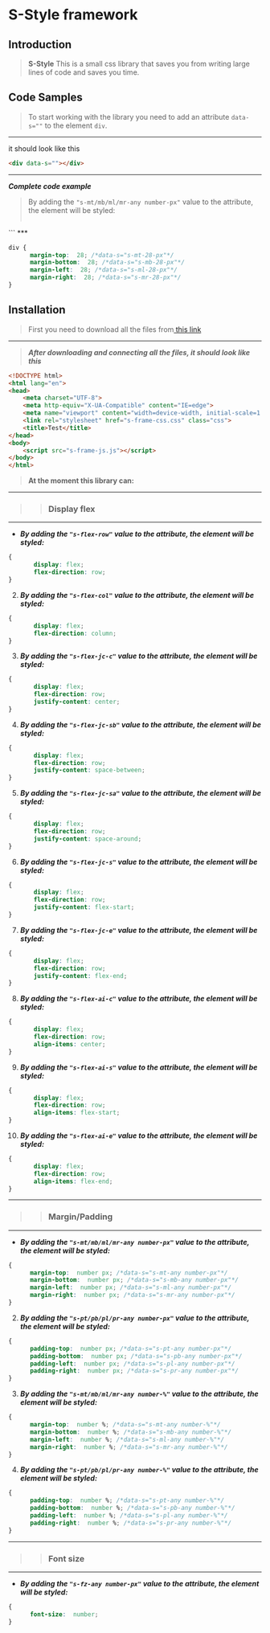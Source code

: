 # S-Style framework

## Introduction

> **S-Style** This is a small css library that saves you from writing large lines of code and saves you time.


## Code Samples

> To start working with the library you need to add an attribute `data-s=""` to the element  `div`.
***
it should look like this
```html
<div data-s=""></div>
```
***
***Complete code example***

>By adding the `"s-mt/mb/ml/mr-any number-px"` value to the attribute, the element will be styled:
>```html
<div data-s="s-mt/mb/ml/mr-any number-px"></div>
```
***

```css 
div {
      margin-top:  28; /*data-s="s-mt-28-px"*/
      margin-bottom:  28; /*data-s="s-mb-28-px"*/
      margin-left:  28; /*data-s="s-ml-28-px"*/
      margin-right:  28; /*data-s="s-mr-28-px"*/
}
```



## Installation

> First you need to download all the files from[ this link](https://github.com/sargisartashyanmain/S-Style)
***
>***After downloading and connecting all the files, it should look like this***
```html
<!DOCTYPE html>
<html lang="en">
<head>
    <meta charset="UTF-8">
    <meta http-equiv="X-UA-Compatible" content="IE=edge">
    <meta name="viewport" content="width=device-width, initial-scale=1.0">
    <link rel="stylesheet" href="s-frame-css.css" class="css">
    <title>Test</title>
</head>
<body>
    <script src="s-frame-js.js"></script>
</body>
</html>
```

> **At the moment this library can:**
***
>> ### Display flex
***
* ***By adding the `"s-flex-row"` value to the attribute, the element will be styled:***
```css
{
       display: flex;
       flex-direction: row;
}
```
2. ***By adding the `"s-flex-col"` value to the attribute, the element will be styled:***
```css
{
       display: flex;
       flex-direction: column;
}
```
3. ***By adding the `"s-flex-jc-c"` value to the attribute, the element will be styled:***
```css
{
       display: flex;
       flex-direction: row;
       justify-content: center;
}
```
4. ***By adding the `"s-flex-jc-sb"` value to the attribute, the element will be styled:***
```css
{
       display: flex;
       flex-direction: row;
       justify-content: space-between;
}
```
5. ***By adding the `"s-flex-jc-sa"` value to the attribute, the element will be styled:***
```css
{
       display: flex;
       flex-direction: row;
       justify-content: space-around;
}
```
6. ***By adding the `"s-flex-jc-s"` value to the attribute, the element will be styled:***
```css
{
       display: flex;
       flex-direction: row;
       justify-content: flex-start;
}
```
7. ***By adding the `"s-flex-jc-e"` value to the attribute, the element will be styled:***
```css
{
       display: flex;
       flex-direction: row;
       justify-content: flex-end;
}
```
8. ***By adding the `"s-flex-ai-c"` value to the attribute, the element will be styled:***
```css
{
       display: flex;
       flex-direction: row;
       align-items: center;
}
```
9. ***By adding the `"s-flex-ai-s"` value to the attribute, the element will be styled:***
```css
{
       display: flex;
       flex-direction: row;
       align-items: flex-start;
}
```
10. ***By adding the `"s-flex-ai-e"` value to the attribute, the element will be styled:***
```css
{
       display: flex;
       flex-direction: row;
       align-items: flex-end;
}
```
***

>> ### Margin/Padding
***
* ***By adding the `"s-mt/mb/ml/mr-any number-px"` value to the attribute, the element will be styled:***
```css 
{
      margin-top:  number px; /*data-s="s-mt-any number-px"*/
      margin-bottom:  number px; /*data-s="s-mb-any number-px"*/
      margin-left:  number px; /*data-s="s-ml-any number-px"*/
      margin-right:  number px; /*data-s="s-mr-any number-px"*/
}
```
2. ***By adding the `"s-pt/pb/pl/pr-any number-px"` value to the attribute, the element will be styled:***
```css 
{
      padding-top:  number px; /*data-s="s-pt-any number-px"*/
      padding-bottom:  number px; /*data-s="s-pb-any number-px"*/
      padding-left:  number px; /*data-s="s-pl-any number-px"*/
      padding-right:  number px; /*data-s="s-pr-any number-px"*/
}
```
3. ***By adding the `"s-mt/mb/ml/mr-any number-%"` value to the attribute, the element will be styled:***
```css 
{
      margin-top:  number %; /*data-s="s-mt-any number-%"*/
      margin-bottom:  number %; /*data-s="s-mb-any number-%"*/
      margin-left:  number %; /*data-s="s-ml-any number-%"*/
      margin-right:  number %; /*data-s="s-mr-any number-%"*/
}
```
4. ***By adding the `"s-pt/pb/pl/pr-any number-%"` value to the attribute, the element will be styled:***
```css 
{
      padding-top:  number %; /*data-s="s-pt-any number-%"*/
      padding-bottom:  number %; /*data-s="s-pb-any number-%"*/
      padding-left:  number %; /*data-s="s-pl-any number-%"*/
      padding-right:  number %; /*data-s="s-pr-any number-%"*/
}
```
***
>> ### Font size
***
* ***By adding the `"s-fz-any number-px"` value to the attribute, the element will be styled:***
```css 
{
      font-size:  number;
}
```
